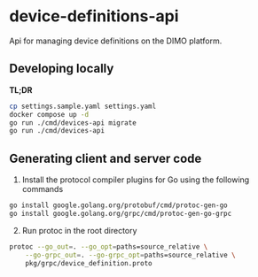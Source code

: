 # device-definitions-api
Api for managing device definitions on the DIMO platform.

## Developing locally

**TL;DR**
```bash
cp settings.sample.yaml settings.yaml
docker compose up -d
go run ./cmd/devices-api migrate
go run ./cmd/devices-api
```

## Generating client and server code
1. Install the protocol compiler plugins for Go using the following commands
```bash
go install google.golang.org/protobuf/cmd/protoc-gen-go
go install google.golang.org/grpc/cmd/protoc-gen-go-grpc
```
2. Run protoc in the root directory
```bash
protoc --go_out=. --go_opt=paths=source_relative \
    --go-grpc_out=. --go-grpc_opt=paths=source_relative \
    pkg/grpc/device_definition.proto
```